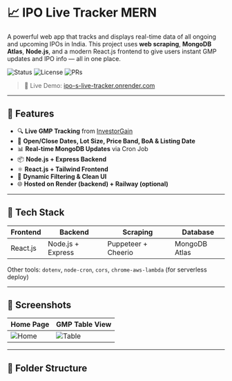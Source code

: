 # 📈 IPO Live Tracker MERN

A powerful web app that tracks and displays real-time data of all ongoing and upcoming IPOs in India. This project uses **web scraping**, **MongoDB Atlas**, **Node.js**, and a modern React.js frontend to give users instant GMP updates and IPO info — all in one place.

![Status](https://img.shields.io/badge/status-live-brightgreen) ![License](https://img.shields.io/badge/license-MIT-blue) ![PRs](https://img.shields.io/badge/PRs-welcome-yellow)

> 🔗 Live Demo: [ipo-s-live-tracker.onrender.com](https://ipo-s-live-tracker.onrender.com)

---

## 🚀 Features

- 🔍 **Live GMP Tracking** from [InvestorGain](https://www.investorgain.com/)
- 📅 **Open/Close Dates, Lot Size, Price Band, BoA & Listing Date**
- 📊 **Real-time MongoDB Updates** via Cron Job
- 📦 **Node.js + Express Backend**
- ⚛️ **React.js + Tailwind Frontend**
- 🧠 **Dynamic Filtering & Clean UI**
- 🌐 **Hosted on Render (backend) + Railway (optional)**

---

## 🧰 Tech Stack

| Frontend | Backend | Scraping | Database |
|---------|---------|----------|----------|
| React.js | Node.js + Express | Puppeteer + Cheerio | MongoDB Atlas |

Other tools: `dotenv`, `node-cron`, `cors`, `chrome-aws-lambda` (for serverless deploy)

---

## 📸 Screenshots

<!-- Replace below image URLs with your actual screenshots -->
| Home Page | GMP Table View |
|-----------|----------------|
| ![Home](./screenshots/home.png) | ![Table](./screenshots/table.png) |

---

## 📁 Folder Structure

